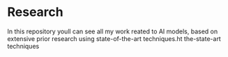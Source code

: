 # Research
In this repository youll can see all my work reated to AI models, based on extensive prior research using state-of-the-art techniques.ht the-state-art techniques
